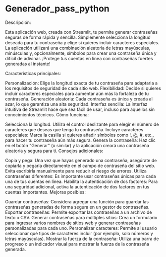 # Generador_pass_python
Descripción:

Esta aplicación web, creada con Streamlit, te permite generar contraseñas seguras de forma rápida y sencilla. Simplemente selecciona la longitud deseada para tu contraseña y elige si quieres incluir caracteres especiales. La aplicación utilizará una combinación aleatoria de letras mayúsculas, minúsculas y, opcionalmente, símbolos para crear una contraseña única y difícil de adivinar. ¡Protege tus cuentas en línea con contraseñas fuertes generadas al instante!

Características principales:

Personalización: Elige la longitud exacta de tu contraseña para adaptarla a los requisitos de seguridad de cada sitio web.
Flexibilidad: Decide si quieres incluir caracteres especiales para aumentar aún más la fortaleza de tu contraseña.
Generación aleatoria: Cada contraseña es única y creada al azar, lo que garantiza una alta seguridad.
Interfaz sencilla: La interfaz intuitiva de Streamlit hace que sea fácil de usar, incluso para aquellos sin conocimientos técnicos.
Cómo funciona:

Selecciona la longitud: Utiliza el control deslizante para elegir el número de caracteres que deseas que tenga tu contraseña.
Incluye caracteres especiales: Marca la casilla si quieres añadir símbolos como !, @, #, etc., para hacer tu contraseña aún más segura.
Genera la contraseña: Haz clic en el botón "Generar" (o similar) y la aplicación creará una contraseña aleatoria y segura para ti.
Consejos adicionales:

Copia y pega: Una vez que hayas generado una contraseña, asegúrate de copiarla y pegarla directamente en el campo de contraseña del sitio web. Evita escribirla manualmente para reducir el riesgo de errores.
Utiliza contraseñas diferentes: Es importante usar contraseñas únicas para cada una de tus cuentas en línea.
Habilita la autenticación de dos factores: Para una seguridad adicional, activa la autenticación de dos factores en tus cuentas importantes.
Mejoras posibles:

Guardar contraseñas: Considera agregar una función para guardar las contraseñas generadas de forma segura en un gestor de contraseñas.
Exportar contraseñas: Permite exportar las contraseñas a un archivo de texto o CSV.
Generar contraseñas para múltiples sitios: Crea un formulario para ingresar varios nombres de sitios web y generar contraseñas personalizadas para cada uno.
Personalizar caracteres: Permite al usuario seleccionar qué tipos de caracteres incluir (por ejemplo, solo números y letras mayúsculas).
Mostrar la fuerza de la contraseña: Utiliza una barra de progreso o un indicador visual para mostrar la fuerza de la contraseña generada.
